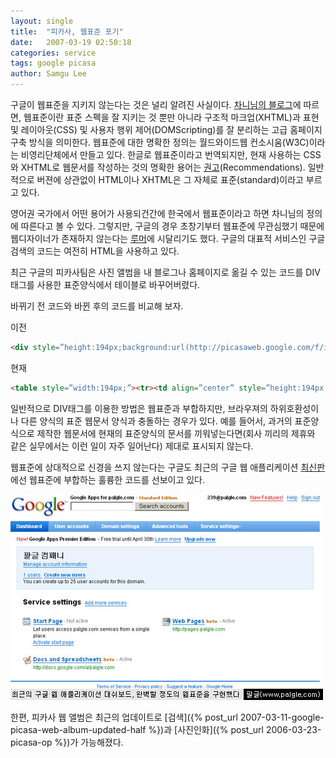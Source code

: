 ```yaml
---
layout: single
title:  "피카사, 웹표준 포기"
date:   2007-03-19 02:50:18
categories: service
tags: google picasa
author: Samgu Lee
---
```

구글이 웹표준을 지키지 않는다는 것은 널리 알려진 사실이다. [차니님의 블로그](http://channy.creation.net/blog/?p=283)에 따르면, 웹표준이란 표준 스펙을 잘 지키는 것 뿐만 아니라 구조적 마크업(XHTML)과 표현 및 레이아웃(CSS) 및 사용자 행위 제어(DOMScripting)를 잘 분리하는 고급 홈페이지 구축 방식을 의미한다. 웹표준에 대한 명확한 정의는 월드와이드웹 컨소시움(W3C)이라는 비영리단체에서 만들고 있다. 한글로 웹표준이라고 번역되지만, 현재 사용하는 CSS와 XHTML로 웹문서를 작성하는 것의 명확한 용어는 [권고](http://www.w3.org/2004/02/Process-20040205/tr#RecsW3C)(Recommendations). 일반적으로 버젼에 상관없이 HTML이나 XHTML은 그 자체로 표준(standard)이라고 부르고 있다.

영어권 국가에서 어떤 용어가 사용되건간에 한국에서 웹표준이라고 하면 차니님의 정의에 따른다고 볼 수 있다. 그렇지만, 구글의 경우 초창기부터 웹표준에 무관심했기 때문에 웹디자이너가 존재하지 않는다는 [루머](http://chanky.nhnlab.com/5)에 시달리기도 했다. 구글의 대표적 서비스인 구글 검색의 코드는 여전히 HTML을 사용하고 있다.

최근 구글의 피카사팀은 사진 앨범을 내 블로그나 홈페이지로 옮길 수 있는 코드를 DIV 태그를 사용한 표준양식에서 테이블로 바꾸어버렸다.

바뀌기 전 코드와 바뀐 후의 코드를 비교해 보자.

이전

```html
<div style=”height:194px;background:url(http://picasaweb.google.com/f/img/transparent_album_background.gif) no-repeat left”>
```

현재

```html
<table style=”width:194px;”><tr><td align=”center” style=”height:194px;background:url(http://picasaweb.google.com/f/img/transparent_album_background.gif) no-repeat left”>
```

일반적으로 DIV태그를 이용한 방법은 웹표준과 부합하지만, 브라우져의 하위호환성이나 다른 양식의 표준 웹문서 양식과 충돌하는 경우가 있다. 예를 들어서, 과거의 표준양식으로 제작한 웹문서에 현재의 표준양식의 문서를 끼워넣는다면(회사 끼리의 제휴와 같은 실무에서는 이런 일이 자주 일어난다) 제대로 표시되지 않는다.

웹표준에 상대적으로 신경을 쓰지 않는다는 구글도 최근의 구글 웹 애플리케이션 [최신판](http://www.palgle.com/2007/02/22/google-apps-enterprise-launched/)에선 웹표준에 부합하는 훌륭한 코드를 선보이고 있다.

![구글 웹 애플리케이션의 대쉬보드는 훌륭한 웹표준 코드를 선보였다](/assets/google-apps-is-perfect-on-xhtml.jpg)

한편, 피카사 웹 앨범은 최근의 업데이트로 [검색]({% post_url 2007-03-11-google-picasa-web-album-updated-half %})과 [사진인화]({% post_url 2006-03-23-picasa-op %})가 가능해졌다.
